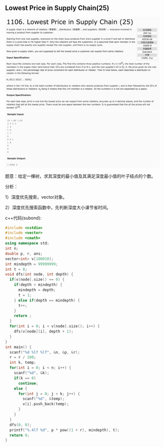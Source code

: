 ## Lowest Price in Supply Chain(25)

![1106](image/1106_1.png)
![1106](image/1106_2.png)

题意：给定一棵树，求其深度的最小值及其满足深度最小值的叶子结点的个数。

分析：

1）深度优先搜索，vector<int>对象。

2）深度优先搜索函数中，先判断深度大小课节省时间。

c++代码(subond):

```c++
#include <cstdio>
#include <vector>
#include <cmath>
using namespace std;
int n;
double p, r, ans;
vector<int> v[100010];
int mindepth = 99999999;
int t = 0;
void dfs(int node, int depth) {
  if(v[node].size() == 0) {
    if(depth < mindepth) {
      mindepth = depth;
      t = 1;
    } else if(depth == mindepth) {
      t++;
    }
    return ;
  }
  for(int i = 0; i < v[node].size(); i++) {
    dfs(v[node][i], depth + 1);
  }
}
int main() {
  scanf("%d %lf %lf", &n, &p, &r);
  r = r / 100;
  int k, temp;
  for(int i = 0; i < n; i++) {
    scanf("%d", &k);
    if(k == 0)
      continue;
    else {
      for(int j = 0; j < k; j++) {
        scanf("%d", &temp);
        v[i].push_back(temp);
      }
    }
  }
  dfs(0, 0);
  printf("%.4lf %d", p * pow((1 + r), mindepth), t);
  return 0;
}
```

